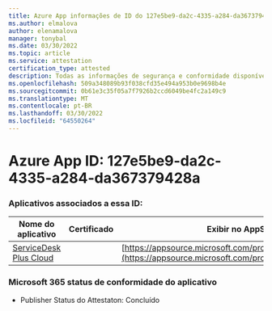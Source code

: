 ```yaml
---
title: Azure App informações de ID do 127e5be9-da2c-4335-a284-da367379428a
ms.author: elmalova
author: elenamalova
manager: tonybal
ms.date: 03/30/2022
ms.topic: article
ms.service: attestation
certification_type: attested
description: Todas as informações de segurança e conformidade disponíveis para 127e5be9-da2c-4335-a284-da367379428a.
ms.openlocfilehash: 509a348089b93f038cfd35e494a953b0e9698b4e
ms.sourcegitcommit: 0b61e3c35f05a7f7926b2ccd6049be4fc2a149c9
ms.translationtype: MT
ms.contentlocale: pt-BR
ms.lasthandoff: 03/30/2022
ms.locfileid: "64550264"
---
```

# <a name="azure-app-id-127e5be9-da2c-4335-a284-da367379428a"></a>Azure App ID: 127e5be9-da2c-4335-a284-da367379428a


### <a name="apps-associated-with-this-id"></a>Aplicativos associados a essa ID:
| **Nome do aplicativo** | **Certificado** | **Exibir no AppSource** |
|--------------|---------------|-----------------------|
| [ServiceDesk Plus Cloud](../forward/WA200000037.md) |  | [https://appsource.microsoft.com/product/office/WA200000037](https://appsource.microsoft.com/product/office/WA200000037) |

### <a name="microsoft-365-app-compliance-status"></a>Microsoft 365 status de conformidade do aplicativo
- Publisher Status do Attestaton: Concluído
